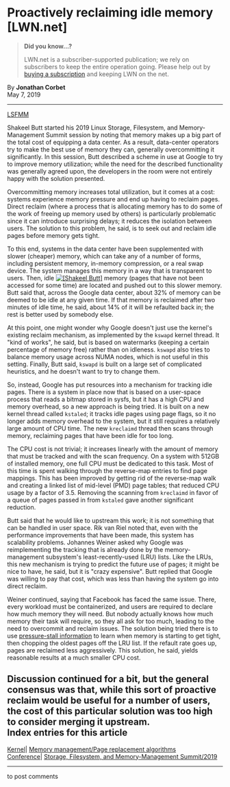 # Proactively reclaiming idle memory [LWN.net]

> **Did you know...?**
> 
> LWN.net is a subscriber-supported publication; we rely on subscribers to keep the entire operation going. Please help out by [buying a subscription](/Promo/nst-nag4/subscribe) and keeping LWN on the net. 

By **Jonathan Corbet**  
May 7, 2019 

* * *

[LSFMM](/Articles/lsfmm2019/)

Shakeel Butt started his 2019 Linux Storage, Filesystem, and Memory-Management Summit session by noting that memory makes up a big part of the total cost of equipping a data center. As a result, data-center operators try to make the best use of memory they can, generally overcommitting it significantly. In this session, Butt described a scheme in use at Google to try to improve memory utilization; while the need for the described functionality was generally agreed upon, the developers in the room were not entirely happy with the solution presented. 

Overcommitting memory increases total utilization, but it comes at a cost: systems experience memory pressure and end up having to reclaim pages. Direct reclaim (where a process that is allocating memory has to do some of the work of freeing up memory used by others) is particularly problematic since it can introduce surprising delays; it reduces the isolation between users. The solution to this problem, he said, is to seek out and reclaim idle pages before memory gets tight. 

To this end, systems in the data center have been supplemented with slower (cheaper) memory, which can take any of a number of forms, including persistent memory, in-memory compression, or a real swap device. The system manages this memory in a way that is transparent to users. Then, idle [![\[Shakeel Butt\]](https://static.lwn.net/images/conf/2019/lsfmm/ShakeelButt-sm.jpg)](/Articles/787612/) memory (pages that have not been accessed for some time) are located and pushed out to this slower memory. Butt said that, across the Google data center, about 32% of memory can be deemed to be idle at any given time. If that memory is reclaimed after two minutes of idle time, he said, about 14% of it will be refaulted back in; the rest is better used by somebody else. 

At this point, one might wonder why Google doesn't just use the kernel's existing reclaim mechanism, as implemented by the `kswapd` kernel thread. It "kind of works", he said, but is based on watermarks (keeping a certain percentage of memory free) rather than on idleness. `kswapd` also tries to balance memory usage across NUMA nodes, which is not useful in this setting. Finally, Butt said, `kswapd` is built on a large set of complicated heuristics, and he doesn't want to try to change them. 

So, instead, Google has put resources into a mechanism for tracking idle pages. There is a system in place now that is based on a user-space process that reads a bitmap stored in sysfs, but it has a high CPU and memory overhead, so a new approach is being tried. It is built on a new kernel thread called `kstaled`; it tracks idle pages using page flags, so it no longer adds memory overhead to the system, but it still requires a relatively large amount of CPU time. The new `kreclaimd` thread then scans through memory, reclaiming pages that have been idle for too long. 

The CPU cost is not trivial; it increases linearly with the amount of memory that must be tracked and with the scan frequency. On a system with 512GB of installed memory, one full CPU must be dedicated to this task. Most of this time is spent walking through the reverse-map entries to find page mappings. This has been improved by getting rid of the reverse-map walk and creating a linked list of mid-level (PMD) page tables; that reduced CPU usage by a factor of 3.5. Removing the scanning from `kreclaimd` in favor of a queue of pages passed in from `kstaled` gave another significant reduction. 

Butt said that he would like to upstream this work; it is not something that can be handled in user space. Rik van Riel noted that, even with the performance improvements that have been made, this system has scalability problems. Johannes Weiner asked why Google was reimplementing the tracking that is already done by the memory-management subsystem's least-recently-used (LRU) lists. Like the LRUs, this new mechanism is trying to predict the future use of pages; it might be nice to have, he said, but it is "crazy expensive". Butt replied that Google was willing to pay that cost, which was less than having the system go into direct reclaim. 

Weiner continued, saying that Facebook has faced the same issue. There, every workload must be containerized, and users are required to declare how much memory they will need. But nobody actually knows how much memory their task will require, so they all ask for too much, leading to the need to overcommit and reclaim issues. The solution being tried there is to use [pressure-stall information](/Articles/759781/) to learn when memory is starting to get tight, then chopping the oldest pages off the LRU list. If the refault rate goes up, pages are reclaimed less aggressively. This solution, he said, yields reasonable results at a much smaller CPU cost. 

Discussion continued for a bit, but the general consensus was that, while this sort of proactive reclaim would be useful for a number of users, the cost of this particular solution was too high to consider merging it upstream.  
Index entries for this article  
---  
[Kernel](/Kernel/Index)| [Memory management/Page replacement algorithms](/Kernel/Index#Memory_management-Page_replacement_algorithms)  
[Conference](/Archives/ConferenceIndex/)| [Storage, Filesystem, and Memory-Management Summit/2019](/Archives/ConferenceIndex/#Storage_Filesystem_and_Memory-Management_Summit-2019)  
  


* * *

to post comments 
